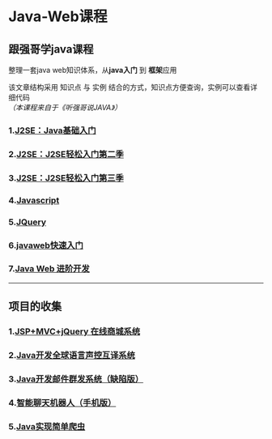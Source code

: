 # Java-Web课程
## 跟强哥学java课程  

整理一套java web知识体系，从**java入门** 到 **框架**应用  

该文章结构采用 知识点 与 实例 结合的方式，知识点方便查询，实例可以查看详细代码  
*（本课程来自于《听强哥说JAVA》）*  

### 1.[J2SE：Java基础入门](doc/J2SE.md)
### 2.[J2SE：J2SE轻松入门第二季](doc/J2SE_2.md)
### 3.[J2SE：J2SE轻松入门第三季](doc/J2SE_3.md)  
### 4.[Javascript](doc/Javascript.md)  
### 5.[JQuery](doc/JQuery.md)  
### 6.[javaweb快速入门](doc/javaweb_ABC.md)    

### 7.[Java Web 进阶开发](doc/javaweb_Advanced.md)  





---

## 项目的收集  

### 1.[JSP+MVC+jQuery 在线商城系统](doc/OnlineMall.md)  

 ### 2.[Java开发全球语言声控互译系统](doc/trans.md)  

### 3.[Java开发邮件群发系统（缺陷版）](doc/Mass.md)  

### 4.[智能聊天机器人（手机版）](doc/Robot.md)      

### 5.[Java实现简单爬虫](doc/Crawler.md)   

